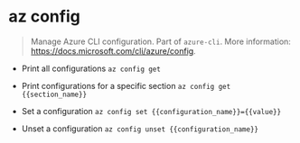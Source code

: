 # az config
> Manage Azure CLI configuration.
> Part of `azure-cli`.
> More information: <https://docs.microsoft.com/cli/azure/config>.

- Print all configurations
`az config get`

- Print configurations for a specific section
`az config get {{section_name}}`

- Set a configuration
`az config set {{configuration_name}}={{value}}`

- Unset a configuration
`az config unset {{configuration_name}}`
